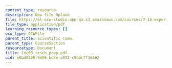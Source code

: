```yaml
---
content_type: resource
description: New file Uplaod
file: https://ol-ocw-studio-app-qa.s3.amazonaws.com/courses/7-16-experimental-molecular-biology-biotechnology-ii-spring-2005/e6bd03206e06bd4ea032c9bbc7f16862_lec03_resch_prop.pdf
file_type: application/pdf
learning_resource_types: []
ocw_type: OCWFile
parent_title: Scientific Comm.
parent_type: CourseSection
resourcetype: Document
title: lec03_resch_prop.pdf
uid: e6bd0320-6e06-bd4e-a032-c9bbc7f16862
---
```

